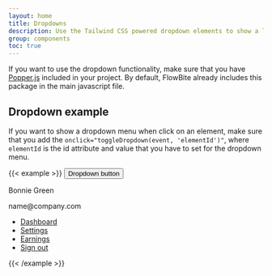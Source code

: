 ```yaml
---
layout: home
title: Dropdowns
description: Use the Tailwind CSS powered dropdown elements to show a list of items displayed as a menu
group: components
toc: true
---
```


If you want to use the dropdown functionality, make sure that you have [Popper.js](https://popper.js.org/) included in your project. By default, FlowBite already includes this package in the main javascript file.

## Dropdown example

If you want to show a dropdown menu when click on an element, make sure that you add the `onclick="toggleDropdown(event, 'elementId')"`, where `elementId` is the id attribute and value that you have to set for the dropdown menu.

{{< example >}}
<button class="text-white bg-blue-700 hover:bg-blue-800 focus:ring-4 focus:ring-blue-300 font-medium rounded-lg text-sm px-5 py-2.5 text-center" type="button" onclick="toggleDropdown(event, 'dropdown')">Dropdown button</button>

<!-- Dropdown menu -->
<div class="hidden bg-white text-base z-50 list-none divide-y divide-gray-100 rounded shadow my-4" id="dropdown">
    <div class="px-4 py-3" role="none">
      <p class="text-sm" role="none">
        Bonnie Green
      </p>
      <p class="text-sm font-medium text-gray-900 truncate" role="none">
        name@company.com
      </p>
    </div>
    <ul class="py-1" role="none">
      <li>
        <a href="#" class="text-sm hover:bg-gray-100 text-gray-700 block px-4 py-2" role="menuitem">Dashboard</a>
      </li>
      <li>
        <a href="#" class="text-sm hover:bg-gray-100 text-gray-700 block px-4 py-2" role="menuitem">Settings</a>
      </li>
      <li>
        <a href="#" class="text-sm hover:bg-gray-100 text-gray-700 block px-4 py-2" role="menuitem">Earnings</a>
      </li>
      <li>
        <a href="#" class="text-sm hover:bg-gray-100 text-gray-700 block px-4 py-2" role="menuitem">Sign out</a>
      </li>
    </ul>
    </div>
</div>
{{< /example >}}
